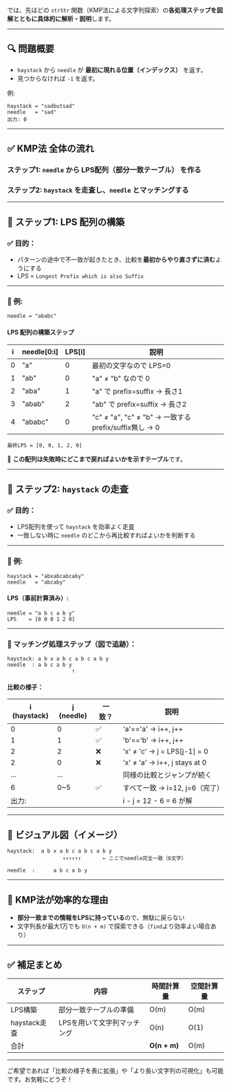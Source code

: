 では、先ほどの `strStr` 関数（KMP法による文字列探索）の**各処理ステップを図解とともに具体的に解析・説明**します。

---

## 🔍 **問題概要**

* `haystack` から `needle` が **最初に現れる位置（インデックス）** を返す。
* 見つからなければ `-1` を返す。

例:

```
haystack = "sadbutsad"
needle   = "sad"
出力: 0
```

---

## ✅ **KMP法 全体の流れ**

### ステップ1: `needle` から **LPS配列（部分一致テーブル）** を作る

### ステップ2: `haystack` を走査し、`needle` とマッチングする

---

## 📘 ステップ1: LPS 配列の構築

### ✅ 目的：

* パターンの途中で不一致が起きたとき、比較を**最初からやり直さずに済む**ようにする
* LPS = `Longest Prefix which is also Suffix`

---

### 🎯 例:

```text
needle = "ababc"
```

#### LPS 配列の構築ステップ

| i | needle\[0\:i] | LPS\[i] | 説明                                              |
| - | ------------- | ------- | ----------------------------------------------- |
| 0 | "a"           | 0       | 最初の文字なので LPS=0                                  |
| 1 | "ab"          | 0       | "a" ≠ "b" なので 0                                 |
| 2 | "aba"         | 1       | "a" で prefix=suffix -> 長さ1                      |
| 3 | "abab"        | 2       | "ab" で prefix=suffix -> 長さ2                     |
| 4 | "ababc"       | 0       | "c" ≠ "a", "c" ≠ "b" -> 一致するprefix/suffix無し → 0 |

```
最終LPS = [0, 0, 1, 2, 0]
```

📌 **この配列は失敗時にどこまで戻ればよいかを示すテーブル**です。

---

## 📘 ステップ2: `haystack` の走査

### ✅ 目的：

* LPS配列を使って `haystack` を効率よく走査
* 一致しない時に `needle` のどこから再比較すればよいかを判断する

---

### 🎯 例:

```text
haystack = "abxabcabcaby"
needle   = "abcaby"
```

#### LPS（事前計算済み）:

```
needle = "a b c a b y"
LPS    = [0 0 0 1 2 0]
```

---

### 🔄 マッチング処理ステップ（図で追跡）：

```text
haystack: a b x a b c a b c a b y
needle  : a b c a b y
                     ↑
```

#### 比較の様子：

| i (haystack) | j (needle) | 一致？ | 説明                            |
| ------------ | ---------- | --- | ----------------------------- |
| 0            | 0          | ✅   | 'a'=='a' → i++, j++           |
| 1            | 1          | ✅   | 'b'=='b' → i++, j++           |
| 2            | 2          | ❌   | 'x' ≠ 'c' → j = LPS\[j-1] = 0 |
| 2            | 0          | ❌   | 'x' ≠ 'a' → i++, j stays at 0 |
| ...          | ...        |     | 同様の比較とジャンプが続く                 |
| 6            | 0\~5       | ✅   | すべて一致 → i=12, j=6（完了）         |
| 出力:          |            |     | i - j = 12 - 6 = 6 が解         |

---

## 🎯 ビジュアル図（イメージ）

```
haystack:  a b x a b c a b c a b y
                  ↑↑↑↑↑↑       ← ここでneedle完全一致（6文字）

needle  :      a b c a b y
```

---

## 🧠 KMP法が効率的な理由

* **部分一致までの情報をLPSに持っている**ので、無駄に戻らない
* 文字列長が最大1万でも `O(n + m)` で探索できる（`find`より効率よい場合あり）

---

## ✅ 補足まとめ

| ステップ       | 内容              | 時間計算量        | 空間計算量 |
| ---------- | --------------- | ------------ | ----- |
| LPS構築      | 部分一致テーブルの準備     | O(m)         | O(m)  |
| haystack走査 | LPSを用いて文字列マッチング | O(n)         | O(1)  |
| 合計         |                 | **O(n + m)** | O(m)  |

---

ご希望であれば「比較の様子を表に拡張」や「より長い文字列の可視化」も可能です。お気軽にどうぞ！
